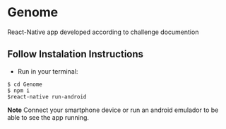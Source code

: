 # Genome
React-Native app developed according to challenge documention

## Follow Instalation Instructions
- Run in your terminal:
```
$ cd Genome
$ npm i
$react-native run-android
```

**Note**
Connect your smartphone device or run an android emulador to be able to see the app running.